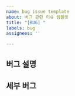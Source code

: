 ```yaml
---
name: bug issue template
about: 버그 관련 이슈 템블릿
title: "[BUG] "
labels: bug
assignees: ''

---
```


## 버그 설명

## 세부 버그
